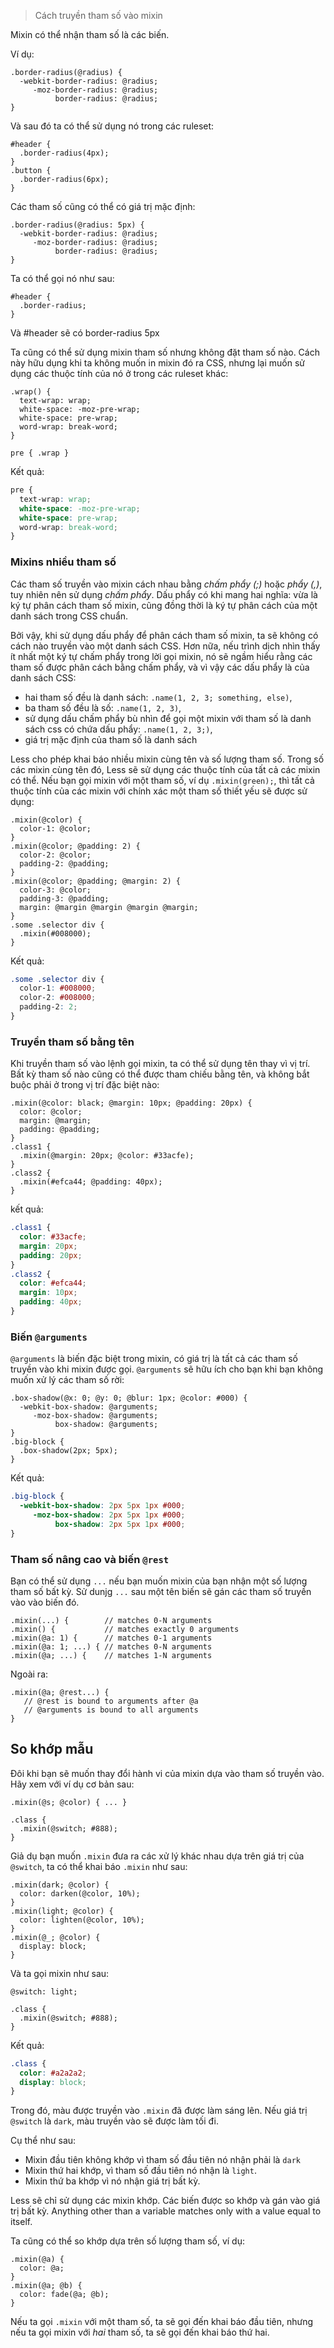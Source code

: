 > Cách truyền tham số vào mixin

Mixin có thể nhận tham số là các biến.

Ví dụ:

```less
.border-radius(@radius) {
  -webkit-border-radius: @radius;
     -moz-border-radius: @radius;
          border-radius: @radius;
}
```

Và sau đó ta có thể sử dụng nó trong các ruleset:


```less
#header {
  .border-radius(4px);
}
.button {
  .border-radius(6px);
}
```

Các tham số cũng có thể có giá trị mặc định:

```less
.border-radius(@radius: 5px) {
  -webkit-border-radius: @radius;
     -moz-border-radius: @radius;
          border-radius: @radius;
}
```

Ta có thể gọi nó như sau:

```less
#header {
  .border-radius;
}
```

Và #header sẽ có border-radius 5px

Ta cũng có thể sử dụng mixin tham số nhưng không đặt tham số nào. Cách này hữu dụng khi ta không muốn in mixin đó ra CSS, nhưng lại muốn sử dụng các thuộc tính của nó ở trong các ruleset khác:

```less
.wrap() {
  text-wrap: wrap;
  white-space: -moz-pre-wrap;
  white-space: pre-wrap;
  word-wrap: break-word;
}

pre { .wrap }
```

Kết quả:

```css
pre {
  text-wrap: wrap;
  white-space: -moz-pre-wrap;
  white-space: pre-wrap;
  word-wrap: break-word;
}
```

### Mixins nhiều tham số
Các tham số truyền vào mixin cách nhau bằng *chấm phẩy (;)* hoặc *phẩy (,)*, tuy nhiên nên sử dụng *chấm phẩy*. Dấu phẩy có khi mang hai nghĩa: vừa là ký tự phân cách tham số mixin, cũng đồng thời là ký tự phân cách của một danh sách trong CSS chuẩn.

Bởi vậy, khi sử dụng dấu phẩy để phân cách tham số mixin, ta sẽ không có cách nào truyền vào một danh sách CSS. Hơn nữa, nếu trình dịch nhìn thấy ít nhất một ký tự chấm phẩy trong lời gọi mixin, nó sẽ ngầm hiểu rằng các tham số được phân cách bằng chấm phẩy, và vì vậy các dấu phẩy là của danh sách CSS:

* hai tham số đều là danh sách: `.name(1, 2, 3; something, else)`,
* ba tham số đều là số: `.name(1, 2, 3)`,
* sử dụng dấu chấm phẩy bù nhìn để gọi một mixin với tham số là danh sách css có chứa dấu phẩy: `.name(1, 2, 3;)`,
* giá trị mặc định của tham số là danh sách

Less cho phép khai báo nhiều mixin cùng tên và số lượng tham số. Trong số các mixin cùng tên đó, Less sẽ sử dụng các thuộc tính của tất cả các mixin có thể. Nếu bạn gọi mixin với một tham số, ví dụ `.mixin(green);`, thì tất cả thuộc tính của các mixin với chính xác một tham số thiết yếu sẽ được sử dụng:

```less
.mixin(@color) {
  color-1: @color;
}
.mixin(@color; @padding: 2) {
  color-2: @color;
  padding-2: @padding;
}
.mixin(@color; @padding; @margin: 2) {
  color-3: @color;
  padding-3: @padding;
  margin: @margin @margin @margin @margin;
}
.some .selector div {
  .mixin(#008000);
}
```

Kết quả:

```css
.some .selector div {
  color-1: #008000;
  color-2: #008000;
  padding-2: 2;
}
```

### Truyền tham số bằng tên

Khi truyền tham số vào lệnh gọi mixin, ta có thể sử dụng tên thay vì vị trí. Bất kỳ tham số nào cũng có thể được tham chiếu bằng tên, và không bắt buộc phải ở trong vị trí đặc biệt nào:

```less
.mixin(@color: black; @margin: 10px; @padding: 20px) {
  color: @color;
  margin: @margin;
  padding: @padding;
}
.class1 {
  .mixin(@margin: 20px; @color: #33acfe);
}
.class2 {
  .mixin(#efca44; @padding: 40px);
}
```
kết quả:

```css
.class1 {
  color: #33acfe;
  margin: 20px;
  padding: 20px;
}
.class2 {
  color: #efca44;
  margin: 10px;
  padding: 40px;
}
```

### Biến `@arguments`

`@arguments` là biến đặc biệt trong mixin, có giá trị là tất cả các tham số truyền vào khi mixin được gọi. `@arguments` sẽ hữu ích cho bạn khi bạn không muốn xử lý các tham số rời:

```less
.box-shadow(@x: 0; @y: 0; @blur: 1px; @color: #000) {
  -webkit-box-shadow: @arguments;
     -moz-box-shadow: @arguments;
          box-shadow: @arguments;
}
.big-block {
  .box-shadow(2px; 5px);
}
```

Kết quả:

```css
.big-block {
  -webkit-box-shadow: 2px 5px 1px #000;
     -moz-box-shadow: 2px 5px 1px #000;
          box-shadow: 2px 5px 1px #000;
}
```

### Tham số nâng cao và biến `@rest`

Bạn có thể sử dụng `...` nếu bạn muốn mixin của bạn nhận một số lượng tham số bất kỳ. Sử dunjg `...` sau một tên biến sẽ gán các tham số truyền vào vào biến đó.

```less
.mixin(...) {        // matches 0-N arguments
.mixin() {           // matches exactly 0 arguments
.mixin(@a: 1) {      // matches 0-1 arguments
.mixin(@a: 1; ...) { // matches 0-N arguments
.mixin(@a; ...) {    // matches 1-N arguments
```

Ngoài ra:

```less
.mixin(@a; @rest...) {
   // @rest is bound to arguments after @a
   // @arguments is bound to all arguments
}
```

## So khớp mẫu

Đôi khi bạn sẽ muốn thay đổi hành vi của mixin dựa vào tham số truyền vào. Hãy xem với ví dụ cơ bản sau:

```less
.mixin(@s; @color) { ... }

.class {
  .mixin(@switch; #888);
}
```

Giả dụ bạn muốn `.mixin` đưa ra các xử lý khác nhau dựa trên giá trị của `@switch`, ta có thể khai báo `.mixin` như sau:

```less
.mixin(dark; @color) {
  color: darken(@color, 10%);
}
.mixin(light; @color) {
  color: lighten(@color, 10%);
}
.mixin(@_; @color) {
  display: block;
}
```

Và ta gọi mixin như sau:

```less
@switch: light;

.class {
  .mixin(@switch; #888);
}
```

Kết quả:

```css
.class {
  color: #a2a2a2;
  display: block;
}
```

Trong đó, màu được truyền vào `.mixin` đã được làm sáng lên. Nếu giá trị `@switch` là `dark`,
màu truyền vào sẽ được làm tối đi.

Cụ thể như sau:

* Mixin đầu tiên không khớp vì tham số đầu tiên nó nhận phải là `dark`
* Mixin thứ hai khớp, vì tham số đầu tiên nó nhận là `light`.
* Mixin thứ ba khớp vì nó nhận giá trị bất kỳ.

Less sẽ chỉ sử dụng các mixin khớp. Các biến được so khớp và gán vào giá trị bất kỳ.
Anything other than a variable matches only with a value equal to itself.

Ta cũng có thể so khớp dựa trên số lượng tham số, ví dụ:

```less
.mixin(@a) {
  color: @a;
}
.mixin(@a; @b) {
  color: fade(@a; @b);
}
```

Nếu ta gọi `.mixin` với một tham số, ta sẽ gọi đến khai báo đầu tiên, nhưng nếu ta gọi mixin với
*hai* tham số, ta sẽ gọi đến khai báo thứ hai.
